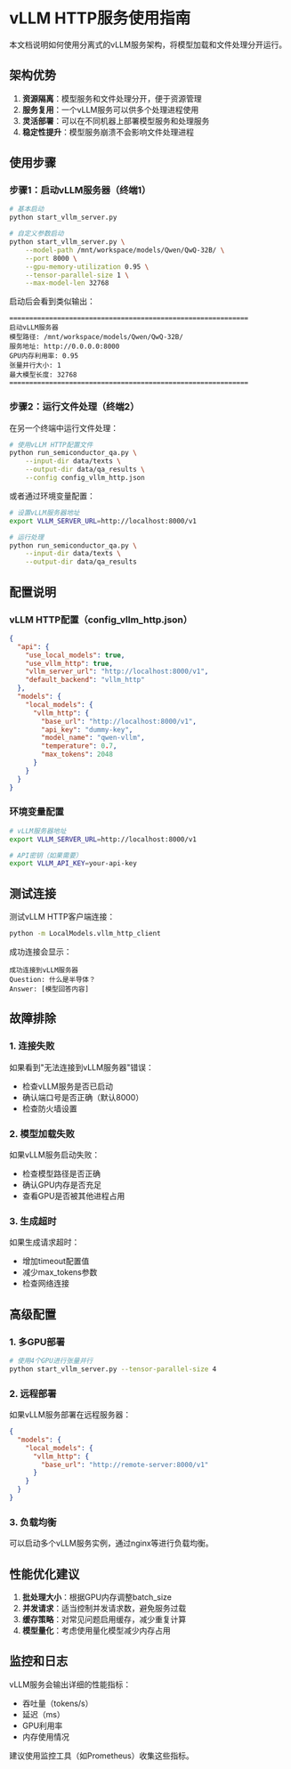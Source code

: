 # vLLM HTTP服务使用指南

本文档说明如何使用分离式的vLLM服务架构，将模型加载和文件处理分开运行。

## 架构优势

1. **资源隔离**：模型服务和文件处理分开，便于资源管理
2. **服务复用**：一个vLLM服务可以供多个处理进程使用
3. **灵活部署**：可以在不同机器上部署模型服务和处理服务
4. **稳定性提升**：模型服务崩溃不会影响文件处理进程

## 使用步骤

### 步骤1：启动vLLM服务器（终端1）

```bash
# 基本启动
python start_vllm_server.py

# 自定义参数启动
python start_vllm_server.py \
    --model-path /mnt/workspace/models/Qwen/QwQ-32B/ \
    --port 8000 \
    --gpu-memory-utilization 0.95 \
    --tensor-parallel-size 1 \
    --max-model-len 32768
```

启动后会看到类似输出：
```
============================================================
启动vLLM服务器
模型路径: /mnt/workspace/models/Qwen/QwQ-32B/
服务地址: http://0.0.0.0:8000
GPU内存利用率: 0.95
张量并行大小: 1
最大模型长度: 32768
============================================================
```

### 步骤2：运行文件处理（终端2）

在另一个终端中运行文件处理：

```bash
# 使用vLLM HTTP配置文件
python run_semiconductor_qa.py \
    --input-dir data/texts \
    --output-dir data/qa_results \
    --config config_vllm_http.json
```

或者通过环境变量配置：

```bash
# 设置vLLM服务器地址
export VLLM_SERVER_URL=http://localhost:8000/v1

# 运行处理
python run_semiconductor_qa.py \
    --input-dir data/texts \
    --output-dir data/qa_results
```

## 配置说明

### vLLM HTTP配置（config_vllm_http.json）

```json
{
  "api": {
    "use_local_models": true,
    "use_vllm_http": true,
    "vllm_server_url": "http://localhost:8000/v1",
    "default_backend": "vllm_http"
  },
  "models": {
    "local_models": {
      "vllm_http": {
        "base_url": "http://localhost:8000/v1",
        "api_key": "dummy-key",
        "model_name": "qwen-vllm",
        "temperature": 0.7,
        "max_tokens": 2048
      }
    }
  }
}
```

### 环境变量配置

```bash
# vLLM服务器地址
export VLLM_SERVER_URL=http://localhost:8000/v1

# API密钥（如果需要）
export VLLM_API_KEY=your-api-key
```

## 测试连接

测试vLLM HTTP客户端连接：

```bash
python -m LocalModels.vllm_http_client
```

成功连接会显示：
```
成功连接到vLLM服务器
Question: 什么是半导体？
Answer: [模型回答内容]
```

## 故障排除

### 1. 连接失败

如果看到"无法连接到vLLM服务器"错误：

- 检查vLLM服务是否已启动
- 确认端口号是否正确（默认8000）
- 检查防火墙设置

### 2. 模型加载失败

如果vLLM服务启动失败：

- 检查模型路径是否正确
- 确认GPU内存是否充足
- 查看GPU是否被其他进程占用

### 3. 生成超时

如果生成请求超时：

- 增加timeout配置值
- 减少max_tokens参数
- 检查网络连接

## 高级配置

### 1. 多GPU部署

```bash
# 使用4个GPU进行张量并行
python start_vllm_server.py --tensor-parallel-size 4
```

### 2. 远程部署

如果vLLM服务部署在远程服务器：

```json
{
  "models": {
    "local_models": {
      "vllm_http": {
        "base_url": "http://remote-server:8000/v1"
      }
    }
  }
}
```

### 3. 负载均衡

可以启动多个vLLM服务实例，通过nginx等进行负载均衡。

## 性能优化建议

1. **批处理大小**：根据GPU内存调整batch_size
2. **并发请求**：适当控制并发请求数，避免服务过载
3. **缓存策略**：对常见问题启用缓存，减少重复计算
4. **模型量化**：考虑使用量化模型减少内存占用

## 监控和日志

vLLM服务会输出详细的性能指标：

- 吞吐量（tokens/s）
- 延迟（ms）
- GPU利用率
- 内存使用情况

建议使用监控工具（如Prometheus）收集这些指标。